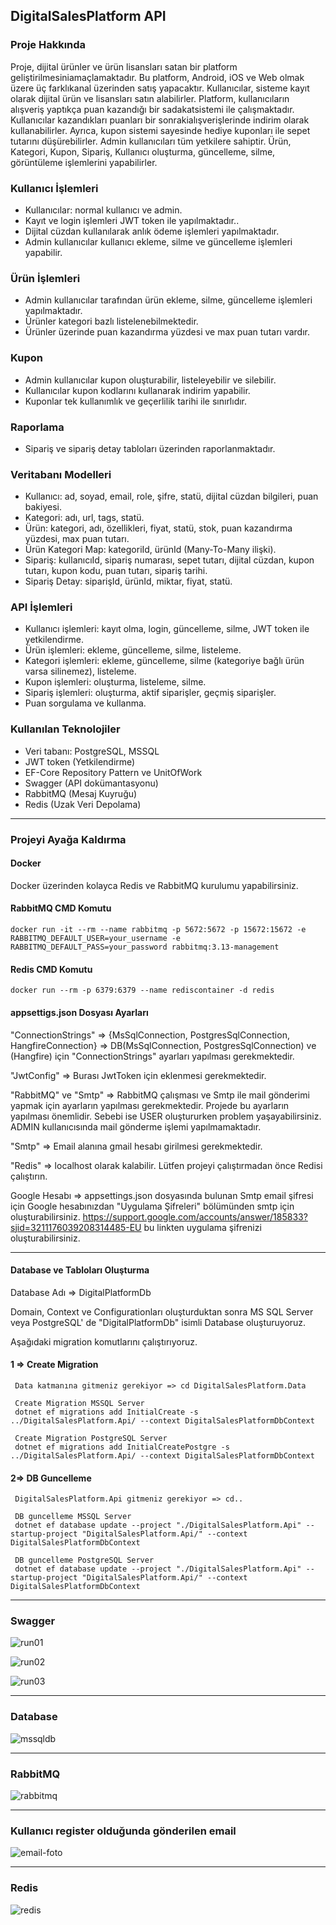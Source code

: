 
## DigitalSalesPlatform API

### Proje Hakkında

Proje, dijital ürünler ve ürün lisansları satan bir platform geliştirilmesiniamaçlamaktadır. Bu platform, Android, iOS ve Web olmak üzere üç farklıkanal üzerinden satış yapacaktır. Kullanıcılar, sisteme kayıt olarak dijital ürün ve lisansları satın alabilirler.
Platform, kullanıcıların alışveriş yaptıkça puan kazandığı bir sadakatsistemi ile çalışmaktadır. Kullanıcılar kazandıkları puanları bir sonrakialışverişlerinde indirim olarak kullanabilirler. Ayrıca, kupon sistemi sayesinde hediye kuponları ile sepet tutarını düşürebilirler. Admin kullanıcıları tüm yetkilere sahiptir. Ürün, Kategori, Kupon, Sipariş, Kullanıcı oluşturma, güncelleme, silme, görüntüleme işlemlerini yapabilirler.

### Kullanıcı İşlemleri
- Kullanıcılar: normal kullanıcı ve admin.
- Kayıt ve login işlemleri JWT token ile yapılmaktadır..
- Dijital cüzdan kullanılarak anlık ödeme işlemleri yapılmaktadır.
- Admin kullanıcılar kullanıcı ekleme, silme ve güncelleme işlemleri yapabilir.

### Ürün İşlemleri
- Admin kullanıcılar tarafından ürün ekleme, silme, güncelleme işlemleri yapılmaktadır.
- Ürünler kategori bazlı listelenebilmektedir.
- Ürünler üzerinde puan kazandırma yüzdesi ve max puan tutarı vardır.

### Kupon
- Admin kullanıcılar kupon oluşturabilir, listeleyebilir ve silebilir.
- Kullanıcılar kupon kodlarını kullanarak indirim yapabilir.
- Kuponlar tek kullanımlık ve geçerlilik tarihi ile sınırlıdır.

### Raporlama
- Sipariş ve sipariş detay tabloları üzerinden raporlanmaktadır.

### Veritabanı Modelleri
- Kullanıcı: ad, soyad, email, role, şifre, statü, dijital cüzdan bilgileri, puan bakiyesi.
- Kategori: adı, url, tags, statü.
- Ürün: kategori, adı, özellikleri, fiyat, statü, stok, puan kazandırma yüzdesi, max puan tutarı.
- Ürün Kategori Map: kategoriId, ürünId (Many-To-Many ilişki).
- Sipariş: kullanıcıId, sipariş numarası, sepet tutarı, dijital cüzdan, kupon tutarı, kupon kodu, puan tutarı, sipariş tarihi.
- Sipariş Detay: siparişId, ürünId, miktar, fiyat, statü.

### API İşlemleri
- Kullanıcı işlemleri: kayıt olma, login, güncelleme, silme, JWT token ile yetkilendirme.
- Ürün işlemleri: ekleme, güncelleme, silme, listeleme.
- Kategori işlemleri: ekleme, güncelleme, silme (kategoriye bağlı ürün varsa silinemez), listeleme.
- Kupon işlemleri: oluşturma, listeleme, silme.
- Sipariş işlemleri: oluşturma, aktif siparişler, geçmiş siparişler.
- Puan sorgulama ve kullanma.

### Kullanılan Teknolojiler
- Veri tabanı: PostgreSQL, MSSQL
- JWT token (Yetkilendirme)
- EF-Core Repository Pattern ve UnitOfWork
- Swagger (API dokümantasyonu)
- RabbitMQ (Mesaj Kuyruğu)
- Redis (Uzak Veri Depolama)


*******************************************************************************************************

### Projeyi Ayağa Kaldırma

#### Docker
Docker üzerinden kolayca Redis ve RabbitMQ kurulumu yapabilirsiniz.

#### RabbitMQ CMD Komutu 
    docker run -it --rm --name rabbitmq -p 5672:5672 -p 15672:15672 -e RABBITMQ_DEFAULT_USER=your_username -e RABBITMQ_DEFAULT_PASS=your_password rabbitmq:3.13-management

#### Redis CMD Komutu
    docker run --rm -p 6379:6379 --name rediscontainer -d redis

#### appsettigs.json Dosyası Ayarları 

"ConnectionStrings" => {MsSqlConnection, PostgresSqlConnection, HangfireConnection}  => DB(MsSqlConnection, PostgresSqlConnection) ve (Hangfire) için "ConnectionStrings" ayarları yapılması gerekmektedir.

"JwtConfig" => Burası JwtToken için eklenmesi gerekmektedir.

"RabbitMQ" ve "Smtp" => RabbitMQ çalışması ve Smtp ile mail gönderimi yapmak için ayarların yapılması gerekmektedir. Projede bu ayarların yapılması önemlidir. Sebebi ise USER oluştururken problem yaşayabilirsiniz. ADMIN kullanıcısında mail gönderme işlemi yapılmamaktadır.

"Smtp" => Email alanına gmail hesabı girilmesi gerekmektedir.

"Redis" => localhost olarak kalabilir. Lütfen projeyi çalıştırmadan önce Redisi çalıştırın.

Google Hesabı => appsettings.json dosyasında bulunan Smtp email şifresi için Google hesabınızdan "Uygulama Şifreleri" bölümünden smtp için oluşturabilirsiniz.
https://support.google.com/accounts/answer/185833?sjid=3211176039208314485-EU bu linkten uygulama şifrenizi oluşturabilirsiniz.


*******************************************************************************************************

#### Database ve Tabloları Oluşturma

Database Adı => DigitalPlatformDb

Domain, Context ve Configurationları oluşturduktan sonra MS SQL Server veya PostgreSQL' de "DigitalPlatformDb" isimli Database oluşturuyoruz.

Aşağıdaki migration komutlarını çalıştırıyoruz.

#### 1 => Create Migration
     Data katmanına gitmeniz gerekiyor => cd DigitalSalesPlatform.Data
     
     Create Migration MSSQL Server
     dotnet ef migrations add InitialCreate -s ../DigitalSalesPlatform.Api/ --context DigitalSalesPlatformDbContext

     Create Migration PostgreSQL Server
     dotnet ef migrations add InitialCreatePostgre -s ../DigitalSalesPlatform.Api/ --context DigitalSalesPlatformDbContext
        
  
#### 2=> DB Guncelleme 
     DigitalSalesPlatform.Api gitmeniz gerekiyor => cd.. 

     DB guncelleme MSSQL Server
     dotnet ef database update --project "./DigitalSalesPlatform.Api" --startup-project "DigitalSalesPlatform.Api/" --context DigitalSalesPlatformDbContext

     DB guncelleme PostgreSQL Server
     dotnet ef database update --project "./DigitalSalesPlatform.Api" --startup-project "DigitalSalesPlatform.Api/" --context DigitalSalesPlatformDbContext


*******************************************************************************************************

### Swagger

![run01](https://github.com/user-attachments/assets/822f0174-65f0-48bd-9fa4-c167dd8668fa)

![run02](https://github.com/user-attachments/assets/9ec447ac-59b6-4500-b858-04882c81796e)

![run03](https://github.com/user-attachments/assets/d5eb1088-ee88-49ac-8845-37a5037c1e6f)

*******************************************************************************************************

### Database

![mssqldb](https://github.com/user-attachments/assets/24e65020-742e-4d41-9fa3-61bcb11d6770)

*******************************************************************************************************

### RabbitMQ

![rabbitmq](https://github.com/user-attachments/assets/668a3eeb-af73-4a33-9f28-c5b28a3dc74c)

*******************************************************************************************************

### Kullanıcı register olduğunda gönderilen email

![email-foto](https://github.com/user-attachments/assets/a10af55c-37b3-4b5e-8298-fe45a624f315)

*******************************************************************************************************

### Redis

![redis](https://github.com/user-attachments/assets/e3ec2dd0-7453-477f-9e38-9cf34a98cdbc)





     
